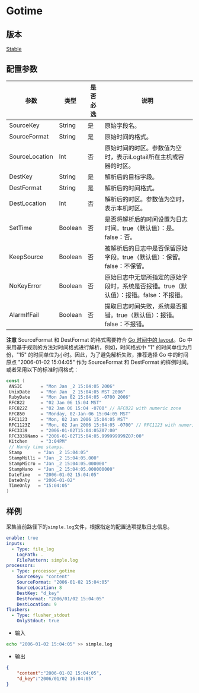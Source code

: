 # Gotime

## 版本

[Stable](../stability-level.md)

## 配置参数

| 参数 | 类型 | 是否必选 | 说明 |
| - | - | - | - |
| SourceKey | String | 是 | 原始字段名。 |
| SourceFormat | String | 是 | 原始时间的格式。 |
| SourceLocation | Int | 否 | 原始时间的时区。参数值为空时，表示iLogtail所在主机或容器的时区。 |
| DestKey | String | 是 | 解析后的目标字段。 |
| DestFormat | String | 是 | 解析后的时间格式。 |
| DestLocation | Int | 否 | 解析后的时区。参数值为空时，表示本机时区。 |
| SetTime | Boolean | 否 | 是否将解析后的时间设置为日志时间。true（默认值）：是。false：否。 |
| KeepSource | Boolean | 否 | 被解析后的日志中是否保留原始字段。true（默认值）：保留。false：不保留。 |
| NoKeyError | Boolean | 否 | 原始日志中无您所指定的原始字段时，系统是否报错。true（默认值）：报错。false：不报错。 |
| AlarmIfFail | Boolean | 否 | 提取日志时间失败，系统是否报错。true（默认值）：报错。false：不报错。 |

**注意** SourceFormat 和 DestFormat 的格式需要符合 [Go 时间中的 layout](https://pkg.go.dev/time#Layout)。Go 中采用基于规则的方法对时间格式进行解析，例如，时间格式中 "1" 的时间单位为月份，"15" 的时间单位为小时。因此，为了避免解析失败，推荐选择 Go 中的时间原点 "2006-01-02 15:04:05" 作为 SourceFormat 和 DestFormat 的样例时间。
或者采用以下的标准时间格式：

```go
const (
 ANSIC       = "Mon Jan _2 15:04:05 2006"
 UnixDate    = "Mon Jan _2 15:04:05 MST 2006"
 RubyDate    = "Mon Jan 02 15:04:05 -0700 2006"
 RFC822      = "02 Jan 06 15:04 MST"
 RFC822Z     = "02 Jan 06 15:04 -0700" // RFC822 with numeric zone
 RFC850      = "Monday, 02-Jan-06 15:04:05 MST"
 RFC1123     = "Mon, 02 Jan 2006 15:04:05 MST"
 RFC1123Z    = "Mon, 02 Jan 2006 15:04:05 -0700" // RFC1123 with numeric zone
 RFC3339     = "2006-01-02T15:04:05Z07:00"
 RFC3339Nano = "2006-01-02T15:04:05.999999999Z07:00"
 Kitchen     = "3:04PM"
 // Handy time stamps.
 Stamp      = "Jan _2 15:04:05"
 StampMilli = "Jan _2 15:04:05.000"
 StampMicro = "Jan _2 15:04:05.000000"
 StampNano  = "Jan _2 15:04:05.000000000"
 DateTime   = "2006-01-02 15:04:05"
 DateOnly   = "2006-01-02"
 TimeOnly   = "15:04:05"
)
```

## 样例

采集当前路径下的`simple.log`文件，根据指定的配置选项提取日志信息。

```yaml
enable: true
inputs:
  - Type: file_log
    LogPath: .
    FilePattern: simple.log
processors:
  - Type: processor_gotime
    SourceKey: "content"
    SourceFormat: "2006-01-02 15:04:05"
    SourceLocation: 8
    DestKey: "d_key"
    DestFormat: "2006/01/02 15:04:05"
    DestLocation: 9
flushers:
  - Type: flusher_stdout
    OnlyStdout: true
```

* 输入

```bash
echo "2006-01-02 15:04:05" >> simple.log
```

* 输出

```json
{
    "content":"2006-01-02 15:04:05",
    "d_key":"2006/01/02 16:04:05"
}
```
